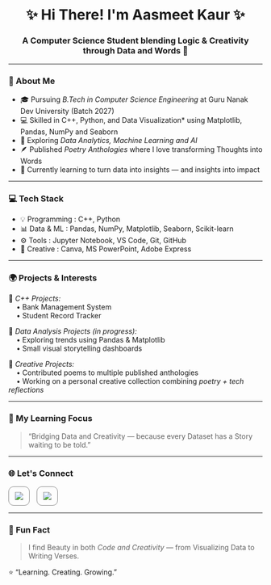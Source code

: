 <h1 align="center">✨ Hi There! I'm Aasmeet Kaur ✨</h1>
<h3 align="center">A Computer Science Student blending Logic & Creativity through Data and Words 🌸</h3>

---

### 🌼 About Me
- 🎓 Pursuing *B.Tech in Computer Science Engineering* at Guru Nanak Dev University (Batch 2027)  
- 💻 Skilled in C++, Python, and Data Visualization* using Matplotlib, Pandas, NumPy and Seaborn  
- 🧠 Exploring *Data Analytics, Machine Learning and AI*  
- 🪶 Published *Poetry Anthologies* where I love transforming Thoughts into Words  
- 🌱 Currently learning to turn data into insights — and insights into impact  

---

### 💻 Tech Stack
                                           
  - 💡 Programming  : C++, Python                                                 
  - 📊 Data & ML    : Pandas, NumPy, Matplotlib, Seaborn, Scikit-learn 
  - ⚙  Tools        : Jupyter Notebook, VS Code, Git, GitHub                      
  - 🎨 Creative     : Canva, MS PowerPoint, Adobe Express                         
---

### 🌍 Projects & Interests
🔹 *C++ Projects:*  
&nbsp;&nbsp;&nbsp;&nbsp;• Bank Management System  
&nbsp;&nbsp;&nbsp;&nbsp;• Student Record Tracker  

🔹 *Data Analysis Projects (in progress):*  
&nbsp;&nbsp;&nbsp;&nbsp;• Exploring trends using Pandas & Matplotlib  
&nbsp;&nbsp;&nbsp;&nbsp;• Small visual storytelling dashboards  

🔹 *Creative Projects:*  
&nbsp;&nbsp;&nbsp;&nbsp;• Contributed poems to multiple published anthologies  
&nbsp;&nbsp;&nbsp;&nbsp;• Working on a personal creative collection combining *poetry + tech reflections*

---

### 🧩 My Learning Focus
> “Bridging Data and Creativity — because every Dataset has a Story waiting to be told.”

---

### 🌐 Let's Connect

<p>
  <a href="https://www.linkedin.com/in/aasmeet-kaur-7b1830303" target="_blank" style="text-decoration:none;">
    <span style="
      display:inline-block;
      border:1.5px solid #888;
      border-radius:10px;
      padding:10px 12px;
      margin-right:10px;">
      <img src="https://img.shields.io/badge/LinkedIn-0077B5?style=for-the-badge&logo=linkedin&logoColor=white"/>
    </span>
  </a>

  <a href="mailto:kauraasmeet@gmail.com" target="_blank" style="text-decoration:none;">
    <span style="
      display:inline-block;
      border:1.5px solid #888;
      border-radius:10px;
      padding:10px 12px;">
      <img src="https://img.shields.io/badge/Gmail-D14836?style=for-the-badge&logo=gmail&logoColor=white"/>
    </span>
  </a>
</p>

---

### 🌸 Fun Fact
> I find Beauty in both *Code and Creativity* — from Visualizing Data to Writing Verses.

⭐ “Learning. Creating. Growing.”
